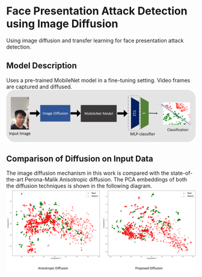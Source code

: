 # Face Presentation Attack Detection using Image Diffusion
Using image diffusion and transfer learning for face presentation attack detection.

## Model Description
Uses a pre-trained MobileNet model in a fine-tuning setting. Video frames are captured and diffused.
![My Image](model_diagram.png)

## Comparison of Diffusion on Input Data
The image diffusion mechanism in this work is compared with the state-of-the-art Perona-Malik Anisotropic diffusion. The PCA embeddings of both the diffusion techniques is shown in the following diagram.
![My Image](CF_input_PCA.png)
